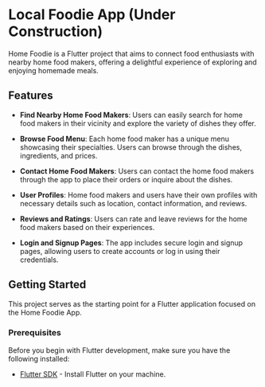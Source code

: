 # Local Foodie App (Under Construction)

Home Foodie is a Flutter project that aims to connect food enthusiasts with nearby home food makers, offering a delightful experience of exploring and enjoying homemade meals.

## Features

- **Find Nearby Home Food Makers**: Users can easily search for home food makers in their vicinity and explore the variety of dishes they offer.

- **Browse Food Menu**: Each home food maker has a unique menu showcasing their specialties. Users can browse through the dishes, ingredients, and prices.

- **Contact Home Food Makers**: Users can contact the home food makers through the app to place their orders or inquire about the dishes.

- **User Profiles**: Home food makers and users have their own profiles with necessary details such as location, contact information, and reviews.

- **Reviews and Ratings**: Users can rate and leave reviews for the home food makers based on their experiences.

- **Login and Signup Pages**: The app includes secure login and signup pages, allowing users to create accounts or log in using their credentials.

## Getting Started

This project serves as the starting point for a Flutter application focused on the Home Foodie App.

### Prerequisites

Before you begin with Flutter development, make sure you have the following installed:

- [Flutter SDK](https://flutter.dev/docs/get-started/install) - Install Flutter on your machine.
